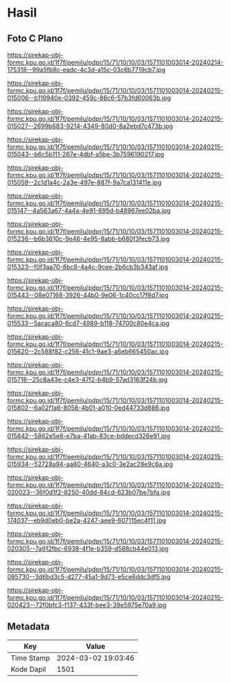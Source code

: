 # Hasil

## Foto C Plano

https://sirekap-obj-formc.kpu.go.id/1f7f/pemilu/pdpr/15/71/10/10/03/1571101003014-20240214-175318--99a5fb8c-eadc-4c3d-a15c-03c6b7719cb7.jpg

https://sirekap-obj-formc.kpu.go.id/1f7f/pemilu/pdpr/15/71/10/10/03/1571101003014-20240215-015006--b119940e-0392-459c-86c6-57b3fd60063b.jpg

https://sirekap-obj-formc.kpu.go.id/1f7f/pemilu/pdpr/15/71/10/10/03/1571101003014-20240215-015027--2699b683-9214-4349-80d0-8a2ebd7c473b.jpg

https://sirekap-obj-formc.kpu.go.id/1f7f/pemilu/pdpr/15/71/10/10/03/1571101003014-20240215-015043--b6c5b111-267e-4dbf-a5be-3b7596190217.jpg

https://sirekap-obj-formc.kpu.go.id/1f7f/pemilu/pdpr/15/71/10/10/03/1571101003014-20240215-015059--2c1d1a4c-2a3e-497e-887f-9a7ca131411e.jpg

https://sirekap-obj-formc.kpu.go.id/1f7f/pemilu/pdpr/15/71/10/10/03/1571101003014-20240215-015147--4a563a67-4a4a-4e91-895d-b48967ee02ba.jpg

https://sirekap-obj-formc.kpu.go.id/1f7f/pemilu/pdpr/15/71/10/10/03/1571101003014-20240215-015236--b6b3610c-9e46-4e95-8abb-b680f3fecb73.jpg

https://sirekap-obj-formc.kpu.go.id/1f7f/pemilu/pdpr/15/71/10/10/03/1571101003014-20240215-015323--f0f3aa70-8bc8-4a4c-9cee-2b6cb3b343af.jpg

https://sirekap-obj-formc.kpu.go.id/1f7f/pemilu/pdpr/15/71/10/10/03/1571101003014-20240215-015443--08e07168-3926-44b0-9e06-1c40cc17f8d7.jpg

https://sirekap-obj-formc.kpu.go.id/1f7f/pemilu/pdpr/15/71/10/10/03/1571101003014-20240215-015533--5acaca80-6cd7-4989-b118-74700c80e4ca.jpg

https://sirekap-obj-formc.kpu.go.id/1f7f/pemilu/pdpr/15/71/10/10/03/1571101003014-20240215-015620--2c588f82-c256-41c1-9ae3-a6eb665450ac.jpg

https://sirekap-obj-formc.kpu.go.id/1f7f/pemilu/pdpr/15/71/10/10/03/1571101003014-20240215-015718--25c8a43e-c4e3-47f2-b4b9-57ad3163f24b.jpg

https://sirekap-obj-formc.kpu.go.id/1f7f/pemilu/pdpr/15/71/10/10/03/1571101003014-20240215-015802--6a02f1a6-8058-4b01-a010-0ed44733d886.jpg

https://sirekap-obj-formc.kpu.go.id/1f7f/pemilu/pdpr/15/71/10/10/03/1571101003014-20240215-015842--5862e5e8-e7ba-41ab-83ce-bddecd326e91.jpg

https://sirekap-obj-formc.kpu.go.id/1f7f/pemilu/pdpr/15/71/10/10/03/1571101003014-20240215-015934--52728a94-aa80-4640-a3c0-3e2ac28e9c6a.jpg

https://sirekap-obj-formc.kpu.go.id/1f7f/pemilu/pdpr/15/71/10/10/03/1571101003014-20240215-020023--36f0d1f2-8250-40dd-84cd-623b07be7bfa.jpg

https://sirekap-obj-formc.kpu.go.id/1f7f/pemilu/pdpr/15/71/10/10/03/1571101003014-20240215-174037--eb9d0eb0-be2a-4247-aee9-607115ec4f11.jpg

https://sirekap-obj-formc.kpu.go.id/1f7f/pemilu/pdpr/15/71/10/10/03/1571101003014-20240215-020305--7a912fbc-6938-4f1e-b359-d588cb44e013.jpg

https://sirekap-obj-formc.kpu.go.id/1f7f/pemilu/pdpr/15/71/10/10/03/1571101003014-20240215-095730--3d6bd3c5-d277-45a1-9d73-e5ce6ddc3df5.jpg

https://sirekap-obj-formc.kpu.go.id/1f7f/pemilu/pdpr/15/71/10/10/03/1571101003014-20240215-020423--72f0bfc3-f137-433f-bee3-39e5975e70a9.jpg


## Metadata

| Key        | Value               |
| ---------- | ------------------- |
| Time Stamp | 2024-03-02 19:03:46 |
| Kode Dapil | 1501                |



